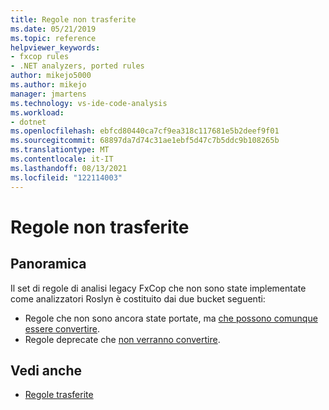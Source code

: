 ```yaml
---
title: Regole non trasferite
ms.date: 05/21/2019
ms.topic: reference
helpviewer_keywords:
- fxcop rules
- .NET analyzers, ported rules
author: mikejo5000
ms.author: mikejo
manager: jmartens
ms.technology: vs-ide-code-analysis
ms.workload:
- dotnet
ms.openlocfilehash: ebfcd80440ca7cf9ea318c117681e5b2deef9f01
ms.sourcegitcommit: 68897da7d74c31ae1ebf5d47c7b5ddc9b108265b
ms.translationtype: MT
ms.contentlocale: it-IT
ms.lasthandoff: 08/13/2021
ms.locfileid: "122114003"
---
```

# <a name="unported-rules"></a>Regole non trasferite

## <a name="overview"></a>Panoramica

Il set di regole di analisi legacy FxCop che non sono state implementate come analizzatori Roslyn è costituito dai due bucket seguenti:
- Regole che non sono ancora state portate, ma [che possono comunque essere convertire](fxcop-unported-rules-may-get-ported.md).
- Regole deprecate che [non verranno convertire](fxcop-unported-deprecated-rules.md).

## <a name="see-also"></a>Vedi anche

- [Regole trasferite](fxcop-rule-port-status.md)
